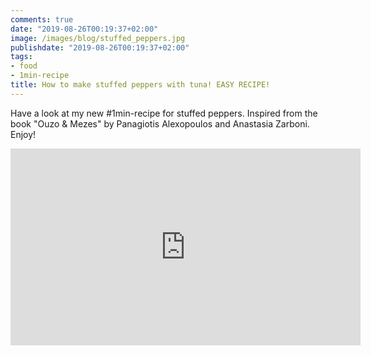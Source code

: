 ```yaml
---
comments: true
date: "2019-08-26T00:19:37+02:00"
image: /images/blog/stuffed_peppers.jpg
publishdate: "2019-08-26T00:19:37+02:00"
tags:
- food
- 1min-recipe
title: How to make stuffed peppers with tuna! EASY RECIPE!
---
```


Have a look at my new #1min-recipe for stuffed peppers. Inspired from the book "Ouzo & Mezes" by Panagiotis Alexopoulos and Anastasia Zarboni. Enjoy!

<iframe width="560" height="315" src="https://www.youtube.com/embed/1EuxbrZ6jS8" frameborder="0" allowfullscreen></iframe>